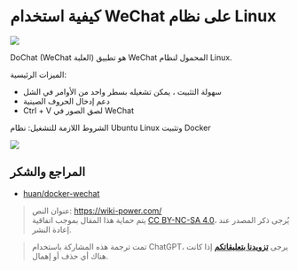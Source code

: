 # كيفية استخدام WeChat على نظام Linux

![](https://wiki-media-1253965369.cos.ap-guangzhou.myqcloud.com/img/20200311141406.png)

DoChat (WeChat العلبة) هو تطبيق WeChat المحمول لنظام Linux.

الميزات الرئيسية:

- سهولة التثبيت ، يمكن تشغيله بسطر واحد من الأوامر في الشل
- دعم إدخال الحروف الصينية
- Ctrl + V لصق الصور في WeChat

الشروط اللازمة للتشغيل: نظام Ubuntu Linux وتثبيت Docker

![](https://wiki-media-1253965369.cos.ap-guangzhou.myqcloud.com/img/20200311141459.png)

## المراجع والشكر

- [huan/docker-wechat](https://github.com/huan/docker-wechat)

> عنوان النص: <https://wiki-power.com/>  
> يتم حماية هذا المقال بموجب اتفاقية [CC BY-NC-SA 4.0](https://creativecommons.org/licenses/by/4.0/deed.zh)، يُرجى ذكر المصدر عند إعادة النشر.

> تمت ترجمة هذه المشاركة باستخدام ChatGPT، يرجى [**تزويدنا بتعليقاتكم**](https://github.com/linyuxuanlin/Wiki_MkDocs/issues/new) إذا كانت هناك أي حذف أو إهمال.